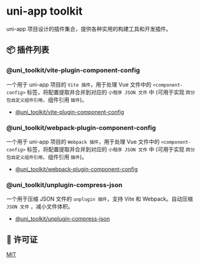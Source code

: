 # uni-app toolkit

uni-app 项目设计的插件集合，提供各种实用的构建工具和开发插件。

## 📦 插件列表

### @uni_toolkit/vite-plugin-component-config

一个用于 uni-app 项目的 `Vite 插件`，用于处理 Vue 文件中的 `<component-config>` 标签，将配置提取并合并到对应的 `小程序 JSON 文件` 中 (可用于实现 `跨分包自定义组件引用`、组件引用 `插件`)。

- [@uni_toolkit/vite-plugin-component-config](./packages/vite-plugin-component-config/README.md)

### @uni_toolkit/webpack-plugin-component-config

一个用于 uni-app 项目的 `Webpack 插件`，用于处理 Vue 文件中的 `<component-config>` 标签，将配置提取并合并到对应的 `小程序 JSON 文件` 中 (可用于实现 `跨分包自定义组件引用`、组件引用 `插件`)。

- [@uni_toolkit/webpack-plugin-component-config](./packages/webpack-plugin-component-config/README.md)

### @uni_toolkit/unplugin-compress-json

一个用于压缩 JSON 文件的 `unplugin 插件`，支持 Vite 和 Webpack。自动压缩 `JSON 文件` ，减小文件体积。

- [@uni_toolkit/unplugin-compress-json](./packages/unplugin-compress-json/README.md)

## 📄 许可证

[MIT](LICENSE)
